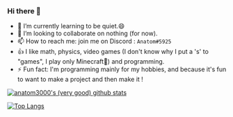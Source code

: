 ### Hi there 👋

- 🌱 I’m currently learning to be quiet.😄
- 👯 I’m looking to collaborate on nothing (for now).
- 📫 How to reach me: join me on Discord : `Anatom#5925`
- 👍 I like math, physics, video games (I don't know why I put a 's' to "games", I play only Minecraft🤔) and programming.
- ⚡ Fun fact: I'm programming mainly for my hobbies, and because it's fun to want to make a project and then make it !


[![anatom3000's (very good) github stats](https://github-readme-stats.vercel.app/api?username=anatom3000)](https://github.com/anuraghazra/github-readme-stats)

[![Top Langs](https://github-readme-stats.vercel.app/api/top-langs/?username=anatom3000)](https://github.com/anuraghazra/github-readme-stats)
